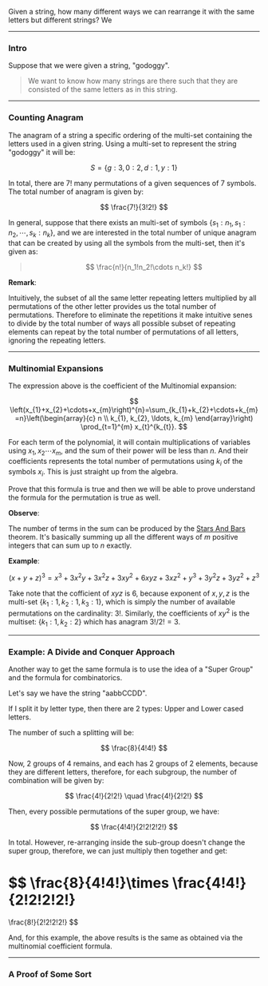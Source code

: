 Given a string, how many different ways we can rearrange it with the same letters but different strings? We 

---
### **Intro**
Suppose that we were given a string, "godoggy". 

> We want to know how many strings are there such that they are consisted of the same letters as in this string. 

---
### **Counting Anagram**

The anagram of a string a specific ordering of the multi-set containing the letters used in a given string. Using a multi-set to represent the string "godoggy" it will be: 

$$
S = \{g: 3, 0: 2, d:1, y: 1\}
$$

In total, there are $7!$ many permutations of a given sequences of 7 symbols. The total number of anagram is given by: 

$$
\frac{7!}{3!2!}
$$

In general, suppose that there exists an multi-set of symbols $\{s_1:n_1, s_1:n_2, \cdots, s_k:n_k\}$, and we are interested in the total number of unique anagram that can be created by using all the symbols from the multi-set, then it's given as: 

> $$
> \frac{n!}{n_1!n_2!\cdots n_k!}
> $$

**Remark**: 

Intuitively, the subset of all the same letter repeating letters multiplied by all permutations of the other letter provides us the total number of permutations. Therefore to eliminate the repetitions it make intuitive senes to divide by the total number of ways all possible subset of repeating elements can repeat by the total number of permutations of all letters, ignoring the repeating letters. 


---
### **Multinomial Expansions**

The expression above is the coefficient of the Multinomial expansion: 

$$
\left(x_{1}+x_{2}+\cdots+x_{m}\right)^{n}=\sum_{k_{1}+k_{2}+\cdots+k_{m}=n}\left(\begin{array}{c}
n \\
k_{1}, k_{2}, \ldots, k_{m}
\end{array}\right) \prod_{t=1}^{m} x_{t}^{k_{t}}.
$$

For each term of the polynomial, it will contain multiplications of variables using $x_1, x_2\cdots x_m$, and the sum of their power will be less than $n$. And their coefficients represents the total number of permutations using $k_i$ of the symbols $x_i$. This is just straight up from the algebra. 

Prove that this formula is true and then we will be able to prove understand the formula for the permutation is true as well. 

**Observe**: 

The number of terms in the sum can be produced by the [Stars And Bars](Stars%20And%20Bars.md) theorem. It's basically summing up all the different ways of $m$ positive integers that can sum up to $n$ exactly. 

**Example**: 

$$
(x + y + z)^3 = x^3+3 x^2 y+3 x^2 z+3 x y^2+6 x y z+3 x z^2+y^3+3 y^2 z+3 y z^2+z^3
$$

Take note that the cofficient of $xyz$ is $6$, because exponent of $x, y, z$ is the multi-set $\{k_1:1, k_2:1, k_3:1\}$, which is simply the number of available permutations on the cardinality: $3!$. Similarly, the coefficients of $xy^2$ is the multiset: $\{k_1:1, k_2:2\}$ which has anagram $3!/2! = 3$.

---
### **Example: A Divide and Conquer Approach**

Another way to get the same formula is to use the idea of a "Super Group" and the formula for combinatorics.  

Let's say we have the string "aabbCCDD". 

If I split it by letter type, then there are 2 types: Upper and Lower cased letters. 

The number of such a splitting will be: 

$$
\frac{8}{4!4!}
$$

Now, 2 groups of $4$ remains, and each has 2 groups of 2 elements, because they are different letters, therefore, for each subgroup, the number of combination will be given by: 

$$
\frac{4!}{2!2!} \quad \frac{4!}{2!2!}
$$

Then, every possible permutations of the super group, we have: 

$$
\frac{4!4!}{2!2!2!2!}
$$

In total. However, re-arranging inside the sub-group doesn't change the super group, therefore, we can just multiply then together and get: 

$$
\frac{8}{4!4!}\times \frac{4!4!}{2!2!2!2!} 
=
\frac{8!}{2!2!2!2!}
$$

And, for this example, the above results is the same as obtained via the multinomial coefficient formula. 

---
### **A Proof of Some Sort**



